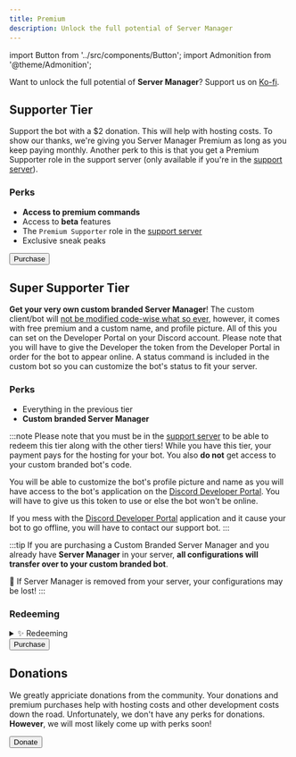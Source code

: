 ```yaml
---
title: Premium
description: Unlock the full potential of Server Manager
---
```


import Button from '../src/components/Button';
import Admonition from '@theme/Admonition';

Want to unlock the full potential of **Server Manager**? Support us on [Ko-fi](https://ko-fi.com).


## Supporter Tier
Support the bot with a $2 donation. This will help with hosting costs. To show our thanks, we're giving you Server Manager Premium as long as you keep paying monthly. Another perk to this is that you get a Premium Supporter role in the support server (only available if you're in the [support server](/support.html)).

### Perks
  - **Access to premium commands**
  - Access to **beta** features
  - The `Premium Supporter` role in the [support server](/support.html)
  - Exclusive sneak peaks

<div className="pyc-hero__actions">
  <Button link="http://ko-fi.com/servermanager/tiers">Purchase</Button>
</div>

## Super Supporter Tier
**Get your very own custom branded Server Manager**! The custom client/bot will <u>not be modified code-wise what so ever</u>, however, it comes with free premium and a custom name, and profile picture. All of this you can set on the Developer Portal on your Discord account. Please note that you will have to give the Developer the token from the Developer Portal in order for the bot to appear online. A status command is included in the custom bot so you can customize the bot's status to fit your server.

### Perks
  - Everything in the previous tier
  - **Custom branded Server Manager**


:::note
Please note that you must be in the [support server](/support.html) to be able to redeem this tier along with the other tiers! While you have this tier, your payment pays for the hosting for your bot. You also **do not** get access to your custom branded bot's code.

You will be able to customize the bot's profile picture and name as you will have access to the bot's application on the [Discord Developer Portal](https://discord.dev). You will have to give us this token to use or else the bot won't be online.

If you mess with the [Discord Developer Portal](https://discord.dev) application and it cause your bot to go offline, you will have to contact our support bot.
:::

:::tip
If you are purchasing a Custom Branded Server Manager and you already have **Server Manager** in your server, **all configurations will transfer over to your custom branded bot**.

<danger>🛑 If Server Manager is removed from your server, your configurations may be lost!</danger>
:::

### Redeeming

<details className="customdetails">
<summary>✨ Redeeming</summary>

<h2>Creating your Custom Branded Server Manager</h2>
<br/>

:::note
We recommend prior knowledge of creating an application on the [Discord Developer Portal](https://discord.com/developers/applications) in order to follow along with these steps. If you need any help, feel free to shoot us a message via our Support Bot (**Helper#7371**) and we can try and provide extra support.
:::

**1.** Go to the [Discord Developer Portal](https://discord.com/developers/applications) and click <mention>New Application</mention>

**2.** Give your bot a name, and click <mention>Create</mention>

**3.** Once you've completed those 2 steps, you should be on this page: 

![Bot application image](./assets/botapp.png)

**4.** Click on the <mention>Bot</mention> tab on the left side of the screen. Then click <mention>Add Bot</mention>.

**5.** You can give it a name, change the Avatar, etc.

**6.** Navigate to where it says <mention>Reset Token</mention>, this is where you will be able to access your bot's token.

![Bot token image](./assets/tokenimg.png)

**7.** Once you complete the 2FA to reset your bot's token (if enabled), click <mention>Copy</mention> to copy it to your device's clipboard - you'll need this for later. **Make sure to not share it with anyone else**!

<h2>Enable Intents</h2>

**1.** Go to the <mention>Bot</mention> tab in your bot's application in the Developer Portal. Scroll down until you see the section: **Privileged Gateway Intents**.

**2.** Enable the following intents (the bot requires all of them):
  - Presence Intent
  - Server Members Intent
  - Message Content Intent

![Intents image](./assets/intents.PNG)

<Admonition type="tip" icon="✅" title="Success">
  <p>
    You've created the bot application for your <strong>Custom Branded Server Manager bot</strong>!
    <br/>
    <br/>
    Please make sure to message our support bot (<strong>Helper#7371</strong>) in our <a href="https://servermangerbot.ml/support">support server</a> in order to redeem your custom bot, please also provide the <strong><u>token</u></strong> you have copied from earlier!
  </p>

</Admonition>

</details>

<div className="pyc-hero__actions">
  <Button link="http://ko-fi.com/servermanager/tiers">Purchase</Button>
</div>

## Donations
We greatly appriciate donations from the community. Your donations and premium purchases help with hosting costs and other development costs down the road. Unfortunately, we don't have any perks for donations. **However**, we will most likely come up with perks soon!

<div className="pyc-hero__actions">
  <Button link="http://ko-fi.com/servermanager">Donate</Button>
</div>

